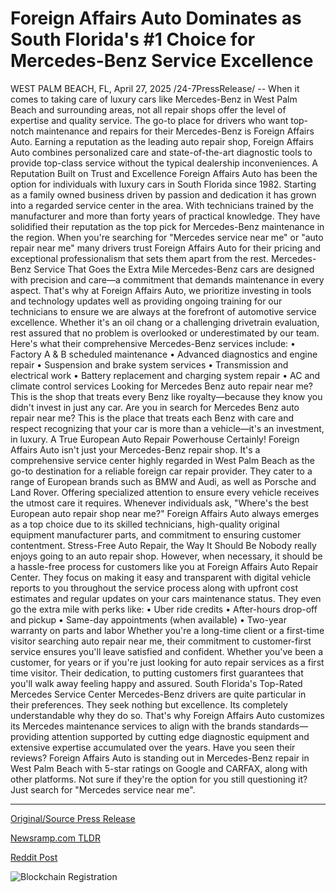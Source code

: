 # Foreign Affairs Auto Dominates as South Florida's #1 Choice for Mercedes-Benz Service Excellence

WEST PALM BEACH, FL, April 27, 2025 /24-7PressRelease/ -- When it comes to taking care of luxury cars like Mercedes-Benz in West Palm Beach and surrounding areas, not all repair shops offer the level of expertise and quality service. The go-to place for drivers who want top-notch maintenance and repairs for their Mercedes-Benz is Foreign Affairs Auto. Earning a reputation as the leading auto repair shop, Foreign Affairs Auto combines personalized care and state-of-the-art diagnostic tools to provide top-class service without the typical dealership inconveniences.   A Reputation Built on Trust and Excellence  Foreign Affairs Auto has been the option for individuals with luxury cars in South Florida since 1982. Starting as a family owned business driven by passion and dedication it has grown into a regarded service center in the area. With technicians trained by the manufacturer and more than forty years of practical knowledge. They have solidified their reputation as the top pick for Mercedes-Benz maintenance in the region.   When you're searching for "Mercedes service near me" or "auto repair near me" many drivers trust Foreign Affairs Auto for their pricing and exceptional professionalism that sets them apart from the rest.  Mercedes-Benz Service That Goes the Extra Mile  Mercedes-Benz cars are designed with precision and care—a commitment that demands maintenance in every aspect. That's why at Foreign Affairs Auto, we prioritize investing in tools and technology updates well as providing ongoing training for our technicians to ensure we are always at the forefront of automotive service excellence. Whether it's an oil chang or a challenging drivetrain evaluation, rest assured that no problem is overlooked or underestimated by our team.   Here's what their comprehensive Mercedes-Benz services include:  •	Factory A & B scheduled maintenance •	Advanced diagnostics and engine repair •	Suspension and brake system services •	Transmission and electrical work •	Battery replacement and charging system repair •	AC and climate control services  Looking for Mercedes Benz auto repair near me? This is the shop that treats every Benz like royalty—because they know you didn't invest in just any car.  Are you in search for Mercedes Benz auto repair near me? This is the place that treats each Benz with care and respect recognizing that your car is more than a vehicle—it's an investment, in luxury.   A True European Auto Repair Powerhouse  Certainly! Foreign Affairs Auto isn't just your Mercedes-Benz repair shop. It's a comprehensive service center highly regarded in West Palm Beach as the go-to destination for a reliable foreign car repair provider. They cater to a range of European brands such as BMW and Audi, as well as Porsche and Land Rover. Offering specialized attention to ensure every vehicle receives the utmost care it requires.   Whenever individuals ask, "Where's the best European auto repair shop near me?" Foreign Affairs Auto always emerges as a top choice due to its skilled technicians, high-quality original equipment manufacturer parts, and commitment to ensuring customer contentment.   Stress-Free Auto Repair, the Way It Should Be  Nobody really enjoys going to an auto repair shop. However, when necessary, it should be a hassle-free process for customers like you at Foreign Affairs Auto Repair Center. They focus on making it easy and transparent with digital vehicle reports to you throughout the service process along with upfront cost estimates and regular updates on your cars maintenance status.   They even go the extra mile with perks like:  •	Uber ride credits •	After-hours drop-off and pickup •	Same-day appointments (when available) •	Two-year warranty on parts and labor  Whether you're a long-time client or a first-time visitor searching auto repair near me, their commitment to customer-first service ensures you'll leave satisfied and confident.  Whether you've been a customer, for years or if you're just looking for auto repair services as a first time visitor. Their dedication, to putting customers first guarantees that you'll walk away feeling happy and assured.   South Florida's Top-Rated Mercedes Service Center  Mercedes-Benz drivers are quite particular in their preferences. They seek nothing but excellence. Its completely understandable why they do so. That's why Foreign Affairs Auto customizes its Mercedes maintenance services to align with the brands standards—providing attention supported by cutting edge diagnostic equipment and extensive expertise accumulated over the years.  Have you seen their reviews? Foreign Affairs Auto is standing out in Mercedes-Benz repair in West Palm Beach with 5-star ratings on Google and CARFAX, along with other platforms.   Not sure if they're the option for you still questioning it? Just search for "Mercedes service near me". 

---

[Original/Source Press Release](https://www.24-7pressrelease.com/press-release/522236/foreign-affairs-auto-dominates-as-south-floridas-1-choice-for-mercedes-benz-service-excellence)
                    

[Newsramp.com TLDR](https://newsramp.com/curated-news/top-rated-mercedes-service-center-in-west-palm-beach-offers-excellence-in-auto-repair/0bf4d55bb8b0542e1735b7472c4081cd) 

 



[Reddit Post](https://www.reddit.com/r/Business_NewsRamp/comments/1k8yfwt/toprated_mercedes_service_center_in_west_palm/) 



![Blockchain Registration](https://cdn.newsramp.app/24-7PressRelease/qrcode/254/27/wallVILo.webp)